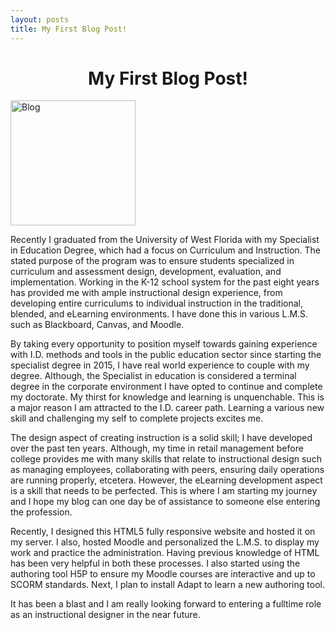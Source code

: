 ```yaml
---
layout: posts
title: My First Blog Post!
---
```

<center><h1> My First Blog Post! </h1></center>
<img src="https://get.pxhere.com/photo/word-alphabet-scrabble-brand-product-font-text-letters-blog-fashion-accessory-1099379.jpg" width="200" height="200" alt="Blog">

<p>Recently I graduated from the University of West Florida with my Specialist in Education Degree, which had a focus on Curriculum and Instruction. The stated purpose of the program was to ensure students specialized in curriculum and assessment design, development, evaluation, and implementation. Working in the K-12 school system for the past eight years has provided me with ample instructional design experience, from developing entire curriculums to individual instruction in the traditional, blended, and eLearning environments. I have done this in various L.M.S. such as Blackboard, Canvas, and Moodle.</p>

<p>By taking every opportunity to position myself towards gaining experience with I.D. methods and tools in the public education sector since starting the specialist degree in 2015, I have real world experience to couple with my degree. Although, the Specialist in education is considered a terminal degree in the corporate environment I have opted to continue and complete my doctorate. My thirst for knowledge and learning is unquenchable. This is a major reason I am attracted to the I.D. career path. Learning a various new skill and challenging my self to complete projects excites me.</p>

<p>The design aspect of creating instruction is a solid skill; I have developed over the past ten years. Although, my time in retail management before college provides me with many skills that relate to instructional design such as managing employees, collaborating with peers, ensuring daily operations are running properly, etcetera. However, the eLearning development aspect is a skill that needs to be perfected. This is where I am starting my journey and I hope my blog can one day be of assistance to someone else entering the profession.</p>

<p>Recently, I designed this HTML5 fully responsive website and hosted it on my server. I also, hosted Moodle and personalized the L.M.S. to display my work and practice the administration. Having previous knowledge of HTML has been very helpful in both these processes. I also started using the authoring tool H5P to ensure my Moodle courses are interactive and up to SCORM standards. Next, I plan to install Adapt to learn a new authoring tool.</p>

<p>It has been a blast and I am really looking forward to entering a fulltime role as an instructional designer in the near future.</p>
